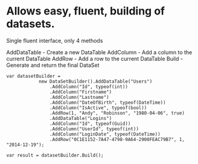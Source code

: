 Allows easy, fluent, building of datasets.
==========================================

Single fluent interface, only 4 methods

AddDataTable - Create a new DataTable
AddColumn - Add a column to the current DataTable
AddRow - Add a row to the current DataTable
Build - Generate and return the final DataSet

    var datasetBuilder =
                new DataSetBuilder().AddDataTable("Users")
                    .AddColumn("Id", typeof(int))
                    .AddColumn("Firstname")
                    .AddColumn("Lastname")
                    .AddColumn("DateOfBirth", typeof(DateTime))
                    .AddColumn("IsActive", typeof(bool))
                    .AddRow(1, "Andy", "Robinson", "1980-04-06", true)
                    .AddDataTable("Logins")
                    .AddColumn("Id", typeof(Guid))
                    .AddColumn("UserId", typeof(int))
                    .AddColumn("LoginDate", typeof(DateTime))
                    .AddRow("0C1E1152-7A47-4798-9A64-2900FEAC79B7", 1, "2014-12-19");
        
    var result = datasetBuilder.Build();
